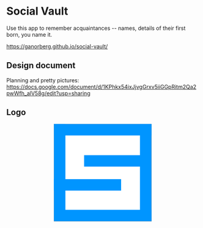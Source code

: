 # Social Vault

Use this app to remember acquaintances -- names, details of their first born, you name it.

https://ganorberg.github.io/social-vault/

## Design document
Planning and pretty pictures: https://docs.google.com/document/d/1KPhkx54ixJjvgGrxv5iiGGpRitm2Qa2pwWfh_alV58g/edit?usp=sharing

## Logo
<p align="center">
  <img src="icons/256x256.png" alt="Social Vault logo"/>
</p>